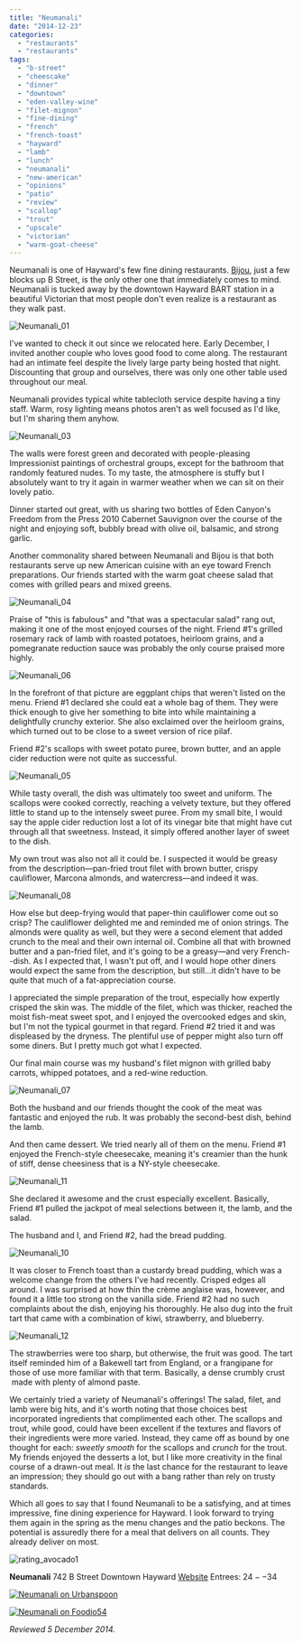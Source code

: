 ```yaml
---
title: "Neumanali"
date: "2014-12-23"
categories: 
  - "restaurants"
  - "restaurants"
tags: 
  - "b-street"
  - "cheescake"
  - "dinner"
  - "downtown"
  - "eden-valley-wine"
  - "filet-mignon"
  - "fine-dining"
  - "french"
  - "french-toast"
  - "hayward"
  - "lamb"
  - "lunch"
  - "neumanali"
  - "new-american"
  - "opinions"
  - "patio"
  - "review"
  - "scallop"
  - "trout"
  - "upscale"
  - "victorian"
  - "warm-goat-cheese"
---
```


Neumanali is one of Hayward's few fine dining restaurants. [Bijou](http://www.thegourmez.com/2013/11/bijou/), just a few blocks up B Street, is the only other one that immediately comes to mind. Neumanali is tucked away by the downtown Hayward BART station in a beautiful Victorian that most people don't even realize is a restaurant as they walk past.

![Neumanali_01](http://s3.amazonaws.com/thegourmez-wpmedia/2014/12/Neumanali_01.jpg)

I've wanted to check it out since we relocated here. Early December, I invited another couple who loves good food to come along. The restaurant had an intimate feel despite the lively large party being hosted that night. Discounting that group and ourselves, there was only one other table used throughout our meal.

Neumanali provides typical white tablecloth service despite having a tiny staff. Warm, rosy lighting means photos aren't as well focused as I'd like, but I'm sharing them anyhow.

![Neumanali_03](http://s3.amazonaws.com/thegourmez-wpmedia/2014/12/Neumanali_03.jpg)

The walls were forest green and decorated with people-pleasing Impressionist paintings of orchestral groups, except for the bathroom that randomly featured nudes. To my taste, the atmosphere is stuffy but I absolutely want to try it again in warmer weather when we can sit on their lovely patio.

Dinner started out great, with us sharing two bottles of Eden Canyon's Freedom from the Press 2010 Cabernet Sauvignon over the course of the night and enjoying soft, bubbly bread with olive oil, balsamic, and strong garlic.

Another commonality shared between Neumanali and Bijou is that both restaurants serve up new American cuisine with an eye toward French preparations. Our friends started with the warm goat cheese salad that comes with grilled pears and mixed greens.

![Neumanali_04](http://s3.amazonaws.com/thegourmez-wpmedia/2014/12/Neumanali_04.jpg)

Praise of "this is fabulous" and "that was a spectacular salad" rang out, making it one of the most enjoyed courses of the night. Friend #1's grilled rosemary rack of lamb with roasted potatoes, heirloom grains, and a pomegranate reduction sauce was probably the only course praised more highly.

![Neumanali_06](http://s3.amazonaws.com/thegourmez-wpmedia/2014/12/Neumanali_06.jpg)

In the forefront of that picture are eggplant chips that weren't listed on the menu. Friend #1 declared she could eat a whole bag of them. They were thick enough to give her something to bite into while maintaining a delightfully crunchy exterior. She also exclaimed over the heirloom grains, which turned out to be close to a sweet version of rice pilaf.

Friend #2's scallops with sweet potato puree, brown butter, and an apple cider reduction were not quite as successful.

![Neumanali_05](http://s3.amazonaws.com/thegourmez-wpmedia/2014/12/Neumanali_05.jpg)

While tasty overall, the dish was ultimately too sweet and uniform. The scallops were cooked correctly, reaching a velvety texture, but they offered little to stand up to the intensely sweet puree. From my small bite, I would say the apple cider reduction lost a lot of its vinegar bite that might have cut through all that sweetness. Instead, it simply offered another layer of sweet to the dish.

My own trout was also not all it could be. I suspected it would be greasy from the description—pan-fried trout filet with brown butter, crispy cauliflower, Marcona almonds, and watercress—and indeed it was.

![Neumanali_08](http://s3.amazonaws.com/thegourmez-wpmedia/2014/12/Neumanali_08.jpg)

How else but deep-frying would that paper-thin cauliflower come out so crisp? The cauliflower delighted me and reminded me of onion strings. The almonds were quality as well, but they were a second element that added crunch to the meal and their own internal oil. Combine all that with browned butter and a pan-fried filet, and it's going to be a greasy—and very French--dish. As I expected that, I wasn't put off, and I would hope other diners would expect the same from the description, but still…it didn't have to be quite that much of a fat-appreciation course.

I appreciated the simple preparation of the trout, especially how expertly crisped the skin was. The middle of the filet, which was thicker, reached the moist fish-meat sweet spot, and I enjoyed the overcooked edges and skin, but I'm not the typical gourmet in that regard. Friend #2 tried it and was displeased by the dryness. The plentiful use of pepper might also turn off some diners. But I pretty much got what I expected.

Our final main course was my husband's filet mignon with grilled baby carrots, whipped potatoes, and a red-wine reduction.

![Neumanali_07](http://s3.amazonaws.com/thegourmez-wpmedia/2014/12/Neumanali_07.jpg)

Both the husband and our friends thought the cook of the meat was fantastic and enjoyed the rub. It was probably the second-best dish, behind the lamb.

And then came dessert. We tried nearly all of them on the menu. Friend #1 enjoyed the French-style cheesecake, meaning it's creamier than the hunk of stiff, dense cheesiness that is a NY-style cheesecake.

![Neumanali_11](http://s3.amazonaws.com/thegourmez-wpmedia/2014/12/Neumanali_11.jpg)

She declared it awesome and the crust especially excellent. Basically, Friend #1 pulled the jackpot of meal selections between it, the lamb, and the salad.

The husband and I, and Friend #2, had the bread pudding.

![Neumanali_10](http://s3.amazonaws.com/thegourmez-wpmedia/2014/12/Neumanali_10.jpg)

It was closer to French toast than a custardy bread pudding, which was a welcome change from the others I've had recently. Crisped edges all around. I was surprised at how thin the crème anglaise was, however, and found it a little too strong on the vanilla side. Friend #2 had no such complaints about the dish, enjoying his thoroughly. He also dug into the fruit tart that came with a combination of kiwi, strawberry, and blueberry.

![Neumanali_12](http://s3.amazonaws.com/thegourmez-wpmedia/2014/12/Neumanali_12.jpg)

The strawberries were too sharp, but otherwise, the fruit was good. The tart itself reminded him of a Bakewell tart from England, or a frangipane for those of use more familiar with that term. Basically, a dense crumbly crust  made with plenty of almond paste.

We certainly tried a variety of Neumanali's offerings! The salad, filet, and lamb were big hits, and it's worth noting that those choices best incorporated ingredients that complimented each other. The scallops and trout, while good, could have been excellent if the textures and flavors of their ingredients were more varied. Instead, they came off as bound by one thought for each: _sweetly smooth_ for the scallops and _crunch_ for the trout. My friends enjoyed the desserts a lot, but I like more creativity in the final course of a drawn-out meal. It _is_ the last chance for the restaurant to leave an impression; they should go out with a bang rather than rely on trusty standards.

Which all goes to say that I found Neumanali to be a satisfying, and at times impressive, fine dining experience for Hayward. I look forward to trying them again in the spring as the menu changes and the patio beckons. The potential is assuredly there for a meal that delivers on all counts. They already deliver on most.

![rating_avocado1](http://s3.amazonaws.com/thegourmez-wpmedia/2009/02/rating_avocado1.gif)

**Neumanali** 742 B Street Downtown Hayward [Website](http://www.neumanali.com/) Entrees: $24--$34

[![Neumanali on Urbanspoon](http://www.urbanspoon.com/b/link/88090/minilink.gif)](http://www.urbanspoon.com/r/6/88090/restaurant/Neumanali-Hayward)

[![Neumanali on Foodio54](http://foodio54.com/images/badge-1-f884.jpg)](http://foodio54.com/restaurant/Hayward-CA/f884/Neumanali)

_Reviewed 5 December 2014._

